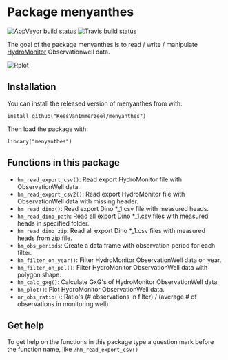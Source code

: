 
# Package menyanthes

<!-- badges: start -->
[![AppVeyor build status](https://ci.appveyor.com/api/projects/status/github/KeesVanImmerzeel/menyanthes?branch=master&svg=true)](https://ci.appveyor.com/project/KeesVanImmerzeel/menyanthes)
[![Travis build status](https://travis-ci.com/KeesVanImmerzeel/menyanthes.svg?branch=master)](https://travis-ci.com/KeesVanImmerzeel/menyanthes)
<!-- badges: end -->

The goal of the package menyanthes is to read / write / manipulate [HydroMonitor](https://www.kwrwater.nl/tools-producten/hydromonitor/) Observationwell data. 

![Rplot](https://user-images.githubusercontent.com/16401251/90610250-71ca0400-e205-11ea-8d81-149542d35b93.png)

## Installation

You can install the released version of menyanthes from with:

`install_github("KeesVanImmerzeel/menyanthes")`

Then load the package with:

`library("menyanthes")` 

## Functions in this package
- `hm_read_export_csv()`: Read export HydroMonitor file with ObservationWell data.
- `hm_read_export_csv2()`: Read export HydroMonitor file with ObservationWell data with missing header.
- `hm_read_dino()`: Read export Dino *_1.csv file with measured heads.
- `hm_read_dino_path`: Read all export Dino *_1.csv files with measured heads in specified folder.
- `hm_read_dino_zip`: Read all export Dino *_1.csv files with measured heads from zip file.
- `hm_obs_periods`: Create a data frame with observation period for each filter.
- `hm_filter_on_year()`: Filter HydroMonitor ObservationWell data on year.
- `hm_filter_on_pol()`: Filter HydroMonitor ObservationWell data with polygon shape.
- `hm_calc_gxg()`: Calculate GxG's of HydroMonitor ObservationWell data.
- `hm_plot()`: Plot HydroMonitor ObservationWell data.
- `nr_obs_ratio()`: Ratio's (# observations in filter) / (average # of observations in monitoring well)

## Get help

To get help on the functions in this package type a question mark before the function name, like `?hm_read_export_csv()`




